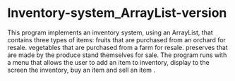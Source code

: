 # Inventory-system_ArrayList-version


This program implements an inventory system, using an ArrayList, that contains three types of items:
fruits that are purchased from an orchard for resale. vegetables that are purchased from a farm for resale. preserves that are made by the produce stand themselves for sale.
The program runs with a menu that allows the user to add an item to inventory, display to the screen the inventory, buy an item and sell an item .
